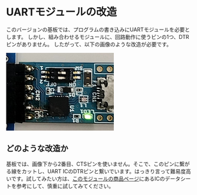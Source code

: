 # UARTモジュールの改造

このバージョンの基板では、プログラムの書き込みにUARTモジュールを必要とします。
しかし、組み合わせるモジュールに、回路動作に使うピンの1つ、DTRピンがありません。
したがって、以下の画像のような改造が必要です。

![スクリーンショット 2022-04-02 221305](./image/UART_jump.jpg)

## どのような改造か
基板では、画像下から2番目、CTSピンを使いません。そこで、このピンに繋がる線をカットし、UART ICのDTRピンと繋いでいます。はっきり言って難易度高いです。試してみたい方は、[このモジュールの商品ページ](https://akizukidenshi.com/catalog/g/g109951/)にあるICのデータシートを参考にして、慎重に試してみてください。
